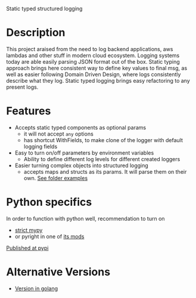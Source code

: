 Static typed structured logging

# Description

This project araised from the need to log backend applications, aws lambdas and other stuff in modern cloud ecosystem. Logging systems today are able easily parsing JSON format out of the box.
Static typing approach brings here consistent way to define key values to final msg, as well as easier following Domain Driven Design, where logs consistently describe what they log. Static typed logging brings easy refactoring to any present logs.

# Features

- Accepts static typed components as optional params
  - it will not accept `any` options
  - has shortcut WithFields, to make clone of the logger with default logging fields
- Easy to turn on/off parameters by environment variables
  - Ability to define different log levels for different created loggers
- Easier turning complex objects into structured logging
  - accepts maps and structs as its params. It will parse them on their own.
[See folder examples](./examples)

# Python specifics

In order to function with python well, recommendation to turn on
- [strict mypy](<https://careers.wolt.com/en/blog/tech/professional-grade-mypy-configuration>)
- or pyright in one of [its mods](<https://github.com/microsoft/pyright/blob/main/docs/configuration.md>)

[Published at pypi](https://pypi.org/project/typelog/)

# Alternative Versions

- [Version in golang](https://github.com/darklab8/go-typelog)
